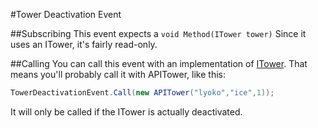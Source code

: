 #Tower Deactivation Event

##Subscribing
This event expects a ``void Method(ITower tower)``
Since it uses an ITower, it's fairly read-only.

##Calling
You can call this event with an implementation of [ITower](../../VirtualStructures/Interfaces/ITower.md).
That means you'll probably call it with APITower, like this:
```Java
TowerDeactivationEvent.Call(new APITower("lyoko","ice",1));
```
It will only be called if the ITower is actually deactivated.

